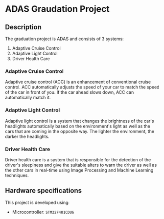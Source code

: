 # ADAS Graudation Project

## Description

The graduation project is ADAS and consists of 3 systems:

1. Adaptive Cruise Control
2. Adaptive Light Control
3. Driver Health Care

### Adaptive Cruise Control

Adaptive cruise control (ACC) is an enhancement of conventional cruise control. ACC automatically adjusts the speed of your car to match the speed of the car in front of you. If the car ahead slows down, ACC can automatically match it.

### Adaptive Light Control

Adaptive light control is a system that changes the brightness of the car's headlights automatically based on the environment's light as well as the cars that are coming in the opposite way. The lighter the environment, the darker the headlights.

### Driver Health Care

Driver health care is a system that is responsible for the detection of the driver's sleepiness and give the suitable alters to warn the driver as well as the other cars in real-time using Image Processing and Machine Learning techniques.

## Hardware specifications

This project is developed using:

- Microcontroller: `STM32F401CDU6`
